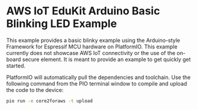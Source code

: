 # AWS IoT EduKit Arduino Basic Blinking LED Example

This example provides a basic blinky example using the Arduino-style Framework for Espressif MCU hardware on PlatformIO. This example currently does not showcase AWS IoT connectivity or the use of the on-board secure element. It is meant to provide an example to get quickly get started.

PlatformIO will automatically pull the dependencies and toolchain. Use the following command from the PIO terminal window to compile and upload the code to the device:
```bash
pio run -e core2foraws -t upload
```